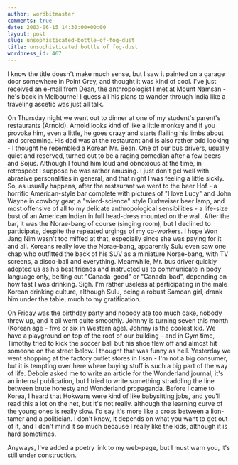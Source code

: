```yaml
---
author: wordbitmaster
comments: true
date: 2003-06-15 14:30:00+00:00
layout: post
slug: unsophisticated-bottle-of-fog-dust
title: unsophisticated bottle of fog-dust
wordpress_id: 467
---
```


I know the title doesn't make much sense, but I saw it painted on a garage door somewhere in Point Grey, and thought it was kind of cool. I've just received an e-mail from Dean, the anthropologist I met at Mount Namsan - he's back in Melbourne! I guess all his plans to wander through India like a traveling ascetic was just all talk.

On Thursday night we went out to dinner at one of my student's parent's restaurants (Arnold). Arnold looks kind of like a little monkey and if you provoke him, even a little, he goes crazy and starts flailing his limbs about and screaming. His dad was at the restaurant and is also rather odd looking - I thought he resembled a Korean Mr. Bean. One of our bus drivers, usually quiet and reserved, turned out to be a raging comedian after a few beers and Sojus. Although I found him loud and obnoxious at the time, in retrospect I suppose he was rather amusing. I just don't gel well with abrasive personalities in general, and that night I was feeling a little sickly. So, as usually happens, after the restaurant we went to the beer Hof - a horrific American-style bar complete with pictures of "I love Lucy" and John Wayne in cowboy gear, a "wierd-science" style Budweiser beer lamp, and most offensive of all to my delicate anthropological sensibilities - a life-size bust of an American Indian in full head-dress mounted on the wall. After the bar, it was the Norae-bang of course (singing room), but I declined to participate, despite the repeated urgings of my co-workers. I hope Won Jang Nim wasn't too miffed at that, especially since she was paying for it and all. Koreans really love the Norae-bang, apparently Sulu even saw one chap who outfitted the back of his SUV as a miniature Norae-bang, with TV screens, a disco-ball and everything. Meanwhile, Mr. bus driver quickly adopted us as his best friends and instructed us to communicate in body language only, belting out "Canada-good" or "Canada-bad", depending on how fast I was drinking. Sigh. I'm rather useless at participating in the male Korean drinking culture, although Sulu, being a robust Samoan girl, drank him under the table, much to my gratification.  

On Friday was the birthday party and nobody ate too much cake, nobody threw up, and it all went quite smoothly. Johnny is turning seven this month (Korean age - five or six in Western age). Johnny is the coolest kid. We have a playground on top of the roof of our building - and in Gym time, Timothy tried to kick the soccer ball but his shoe flew off and almost hit someone on the street below. I thought that was funny as hell. Yesterday we went shopping at the factory outlet stores in Ilsan - I'm not a big consumer, but it is tempting over here where buying stuff is such a big part of the way of life.
Debbie asked me to write an article for the Wonderland journal, it's an internal publication, but I tried to write something straddling the line between brute honesty and Wonderland propaganda. Before I came to Korea, I heard that Hokwans were kind of like babysitting jobs, and you'll read this a lot on the net, but it's not really. although the learning curve of the young ones is really slow. I'd say it's more like a cross between a lion-tamer and a politician. I don't know, it depends on what you want to get out of it, and I don't mind it so much because I really like the kids, although it is hard sometimes. 
     
Anyways, I've added a poetry link to my web-page, but I must warn you, it's still under construction.
